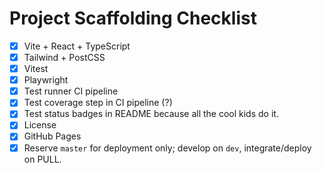 # Project Scaffolding Checklist

- [X] Vite + React + TypeScript
- [X] Tailwind + PostCSS
- [X] Vitest
- [X] Playwright
- [X] Test runner CI pipeline
- [X] Test coverage step in CI pipeline (?)
- [X] Test status badges in README because all the cool kids do it.
- [X] License
- [X] GitHub Pages
- [X] Reserve `master` for deployment only; develop on `dev`, integrate/deploy on PULL.